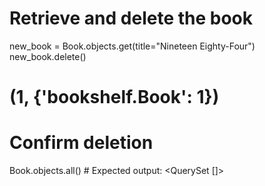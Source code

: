 # Retrieve and delete the book

new_book = Book.objects.get(title="Nineteen Eighty-Four")
new_book.delete()

# (1, {'bookshelf.Book': 1})

# Confirm deletion

Book.objects.all() # Expected output: <QuerySet []>
